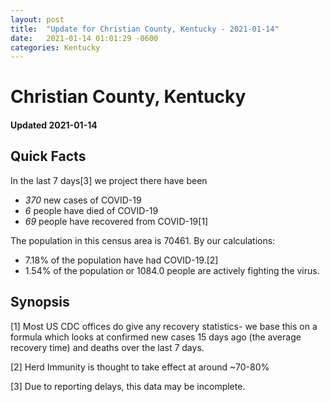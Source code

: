 ```yaml
---
layout: post
title:  "Update for Christian County, Kentucky - 2021-01-14"
date:   2021-01-14 01:01:29 -0600
categories: Kentucky
---
```


# Christian County, Kentucky
#### Updated 2021-01-14

## Quick Facts

In the last 7 days[3] we project there have been
- *370* new cases of COVID-19
- *6* people have died of COVID-19
- *69* people have recovered from COVID-19[1]

The population in this census area is 70461. By our calculations:
- 7.18% of the population have had COVID-19.[2]
- 1.54% of the population or 1084.0 people are actively fighting the virus.

## Synopsis




[1] Most US CDC offices do give any recovery statistics- we base this on a formula which looks at confirmed new cases
15 days ago (the average recovery time) and deaths over the last 7 days.

[2] Herd Immunity is thought to take effect at around ~70-80%

[3] Due to reporting delays, this data may be incomplete.
 
    